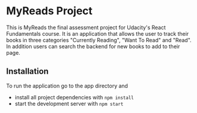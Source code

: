 # MyReads Project

This is MyReads the final assessment project for Udacity's React Fundamentals course. It is an application that allows the user to track their books in three categories "Currently Reading", "Want To Read" and "Read". In addition users can search the backend for new books to add to their page.

## Installation

To run the application go to the app directory and 

- install all project dependencies with `npm install`
- start the development server with `npm start`
